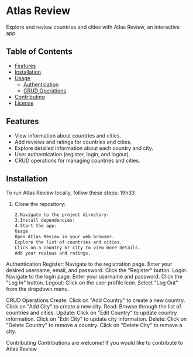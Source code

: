 # Atlas Review

Explore and review countries and cities with Atlas Review, an interactive app.

## Table of Contents

- [Features](#features)
- [Installation](#installation)
- [Usage](#usage)
  - [Authentication](#authentication)
  - [CRUD Operations](#crud-operations)
- [Contributing](#contributing)
- [License](#license)

## Features

- View information about countries and cities.
- Add reviews and ratings for countries and cities.
- Explore detailed information about each country and city.
- User authentication (register, login, and logout).
- CRUD operations for managing countries and cities.

## Installation

To run Atlas Review locally, follow these steps:
19h33

1. Clone the repository:
   ```bash
   2.Navigate to the project directory:
   3.Install dependencies:
   4.Start the app:
   Usage
   Open Atlas Review in your web browser.
   Explore the list of countries and cities.
   Click on a country or city to view more details.
   Add your reviews and ratings.
   ```

Authentication
Register:
Navigate to the registration page.
Enter your desired username, email, and password.
Click the "Register" button.
Login:
Navigate to the login page.
Enter your username and password.
Click the "Log In" button.
Logout:
Click on the user profile icon.
Select "Log Out" from the dropdown menu.

CRUD Operations
Create:
Click on "Add Country" to create a new country.
Click on "Add City" to create a new city.
Read:
Browse through the list of countries and cities.
Update:
Click on "Edit Country" to update country information.
Click on "Edit City" to update city information.
Delete:
Click on "Delete Country" to remove a country.
Click on "Delete City" to remove a city.

Contributing
Contributions are welcome! If you would like to contribute to Atlas Review
